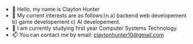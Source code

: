 - 👋 Hello, my name is Clayton Hunter
- 👀 My current interests are as follows:\n
        a) backend web developement
        b) game developement
        c) AI developement.
- 🌱 I am currently studying first year Computer Systems Technology.
- 📫 You can contact me by email: claytonhunter10@gmail.com
